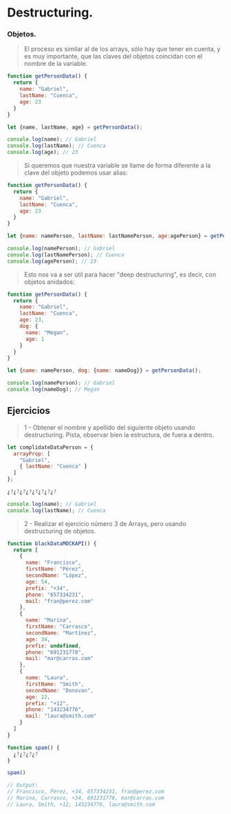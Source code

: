 # Destructuring. 
### Objetos.

> El proceso es similar al de los arrays, sólo hay que tener en cuenta, y es muy importante, que las claves del objetos coincidan con el nombre de la variable. 

```javascript
function getPersonData() {
  return {
    name: "Gabriel",
    lastName: "Cuenca",
    age: 23
  }
}

let {name, lastName, age} = getPersonData();

console.log(name); // Gabriel
console.log(lastName); // Cuenca
console.log(age); // 23
```

> Si queremos que nuestra variable se llame de forma diferente a la clave del objeto podemos usar alias: 

```javascript
function getPersonData() {
  return {
    name: "Gabriel",
    lastName: "Cuenca",
    age: 23
  }
}

let {name: namePerson, lastName: lastNamePerson, age:agePerson} = getPersonData();

console.log(namePerson); // Gabriel
console.log(lastNamePerson); // Cuenca
console.log(agePerson); // 23
```

> Esto nos va a ser útil para hacer "deep destructuring", es decir, con objetos anidados: 

```javascript
function getPersonData() {
  return {
    name: "Gabriel",
    lastName: "Cuenca",
    age: 23,
    dog: {
      name: "Megan",
      age: 1
    }
  }
}

let {name: namePerson, dog: {name: nameDog}} = getPersonData();

console.log(namePerson); // Gabriel
console.log(nameDog); // Megan
```

## Ejercicios

> 1 - Obtener el nombre y apellido del siguiente objeto usando destructuring. Pista, observar bien la estructura, de fuera a dentro. 

```javascript
let complidateDataPerson = {
  arrayProp: [
    "Gabriel",
    { lastName: "Cuenca" }
  ]
};

¿?¿?¿?¿?¿?¿?¿?¿?

console.log(name); // Gabriel
console.log(lastName); // Cuenca
```

> 2 - Realizar el ejercicio número 3 de Arrays, pero usando destructuring de objetos. 

```javascript
function blackDataMOCKAPI() {
  return [
    {
      name: "Francisco",
      firstName: "Pérez",
      secondName: "López",
      age: 54,
      prefix: "+34",
      phone: "657334231",
      mail: "fran@perez.com"
    },
    {
      name: "Marina",
      firstName: "Carrasco",
      secondName: "Martínez",
      age: 34,
      prefix: undefined,
      phone: "691231778",
      mail: "mar@carras.com"
    },
    {
      name: "Laura",
      firstName: "Smith",
      secondName: "Donovan",
      age: 22,
      prefix: "+12", 
      phone: "143234776",
      mail: "laura@smith.com"
    }
  ]
}

function spam() {
  ¿?¿?¿?¿?
}

spam()

// Output: 
// Francisco, Pérez, +34, 657334231, fran@perez.com
// Marina, Carrasco, +34, 691231778, mar@carras.com
// Laura, Smith, +12, 143234776, laura@smith.com
```